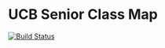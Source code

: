 # UCB Senior Class Map
[![Build Status](https://travis-ci.org/gavinksong/cs169-ucb-senior-map.svg?branch=master)](https://travis-ci.org/gavinksong/cs169-ucb-senior-map)
